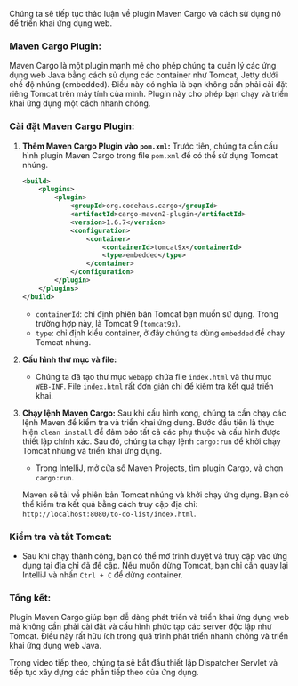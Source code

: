 Chúng ta sẽ tiếp tục thảo luận về plugin Maven Cargo và cách sử dụng nó để triển khai ứng dụng web.

### Maven Cargo Plugin:
Maven Cargo là một plugin mạnh mẽ cho phép chúng ta quản lý các ứng dụng web Java bằng cách sử dụng các container như Tomcat, Jetty dưới chế độ nhúng (embedded). Điều này có nghĩa là bạn không cần phải cài đặt riêng Tomcat trên máy tính của mình. Plugin này cho phép bạn chạy và triển khai ứng dụng một cách nhanh chóng.

### Cài đặt Maven Cargo Plugin:
1. **Thêm Maven Cargo Plugin vào `pom.xml`:**
   Trước tiên, chúng ta cần cấu hình plugin Maven Cargo trong file `pom.xml` để có thể sử dụng Tomcat nhúng.

   ```xml
   <build>
       <plugins>
           <plugin>
               <groupId>org.codehaus.cargo</groupId>
               <artifactId>cargo-maven2-plugin</artifactId>
               <version>1.6.7</version>
               <configuration>
                   <container>
                       <containerId>tomcat9x</containerId>
                       <type>embedded</type>
                   </container>
               </configuration>
           </plugin>
       </plugins>
   </build>
   ```

   - `containerId`: chỉ định phiên bản Tomcat bạn muốn sử dụng. Trong trường hợp này, là Tomcat 9 (`tomcat9x`).
   - `type`: chỉ định kiểu container, ở đây chúng ta dùng `embedded` để chạy Tomcat nhúng.

2. **Cấu hình thư mục và file:**
   - Chúng ta đã tạo thư mục `webapp` chứa file `index.html` và thư mục `WEB-INF`. File `index.html` rất đơn giản chỉ để kiểm tra kết quả triển khai.

3. **Chạy lệnh Maven Cargo:**
   Sau khi cấu hình xong, chúng ta cần chạy các lệnh Maven để kiểm tra và triển khai ứng dụng. Bước đầu tiên là thực hiện `clean install` để đảm bảo tất cả các phụ thuộc và cấu hình được thiết lập chính xác. Sau đó, chúng ta chạy lệnh `cargo:run` để khởi chạy Tomcat nhúng và triển khai ứng dụng.

   - Trong IntelliJ, mở cửa sổ Maven Projects, tìm plugin Cargo, và chọn `cargo:run`.

   Maven sẽ tải về phiên bản Tomcat nhúng và khởi chạy ứng dụng. Bạn có thể kiểm tra kết quả bằng cách truy cập địa chỉ: `http://localhost:8080/to-do-list/index.html`.

### Kiểm tra và tắt Tomcat:
- Sau khi chạy thành công, bạn có thể mở trình duyệt và truy cập vào ứng dụng tại địa chỉ đã đề cập. Nếu muốn dừng Tomcat, bạn chỉ cần quay lại IntelliJ và nhấn `Ctrl + C` để dừng container.
  
### Tổng kết:
Plugin Maven Cargo giúp bạn dễ dàng phát triển và triển khai ứng dụng web mà không cần phải cài đặt và cấu hình phức tạp các server độc lập như Tomcat. Điều này rất hữu ích trong quá trình phát triển nhanh chóng và triển khai ứng dụng web Java.

Trong video tiếp theo, chúng ta sẽ bắt đầu thiết lập Dispatcher Servlet và tiếp tục xây dựng các phần tiếp theo của ứng dụng.
